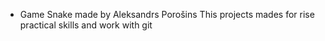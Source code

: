 * Game Snake made by Aleksandrs Porošins
 This projects mades for rise practical skills and work with git
